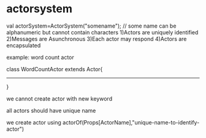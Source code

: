 # actorsystem

val actorSystem=ActorSystem("somename");  // some name can be alphanumeric but cannot contain characters
1)Actors are uniquely identified
2)Messages are Asunchronous
3)Each actor may respond 
4)Actors are encapsulated

example: word count actor

class WordCountActor extends Actor{
****
}

we cannot create actor with new keyword

all actors should have unique name

we create actor using actorOf(Props[ActorName],"unique-name-to-identify-actor")

